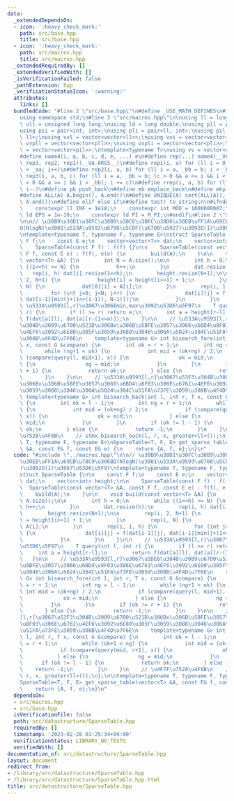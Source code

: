 ```yaml
---
data:
  _extendedDependsOn:
  - icon: ':heavy_check_mark:'
    path: src/base.hpp
    title: src/base.hpp
  - icon: ':heavy_check_mark:'
    path: src/macros.hpp
    title: src/macros.hpp
  _extendedRequiredBy: []
  _extendedVerifiedWith: []
  _isVerificationFailed: false
  _pathExtension: hpp
  _verificationStatusIcon: ':warning:'
  attributes:
    links: []
  bundledCode: "#line 2 \"src/base.hpp\"\n#define _USE_MATH_DEFINES\n#include <bits/stdc++.h>\n\
    using namespace std;\n#line 3 \"src/macros.hpp\"\n\nusing ll = long long;\nusing\
    \ ull = unsigned long long;\nusing ld = long double;\nusing pll = pair<ll, ll>;\n\
    using pii = pair<int, int>;\nusing pli = pair<ll, int>;\nusing pil = pair<int,\
    \ ll>;\nusing vvl = vector<vector<ll>>;\nusing vvi = vector<vector<int>>;\nusing\
    \ vvpll = vector<vector<pll>>;\nusing vvpli = vector<vector<pli>>;\nusing vvpil\
    \ = vector<vector<pil>>;\ntemplate<typename T>\nusing vv = vector<vector<T>>;\n\
    #define name4(i, a, b, c, d, e, ...) e\n#define rep(...) name4(__VA_ARGS__, rep4,\
    \ rep3, rep2, rep1)(__VA_ARGS__)\n#define rep1(i, a) for (ll i = 0, _aa = a; i\
    \ < _aa; i++)\n#define rep2(i, a, b) for (ll i = a, _bb = b; i < _bb; i++)\n#define\
    \ rep3(i, a, b, c) for (ll i = a, _bb = b; (c > 0 && a <= i && i < _bb) or (c\
    \ < 0 && a >= i && i > _bb); i += c)\n#define rrep(i, a, b) for (ll i=(a); i>(b);\
    \ i--)\n#define pb push_back\n#define eb emplace_back\n#define mkp make_pair\n\
    #define ALL(A) A.begin(), A.end()\n#define UNIQUE(A) sort(ALL(A)), A.erase(unique(ALL(A)),\
    \ A.end())\n#define elif else if\n#define tostr to_string\n\n#ifndef CONSTANTS\n\
    \    constexpr ll INF = 1e18;\n    constexpr int MOD = 1000000007;\n    constexpr\
    \ ld EPS = 1e-10;\n    constexpr ld PI = M_PI;\n#endif\n#line 2 \"src/datastructure/SparseTable.hpp\"\
    \n\n// \u30B9\u30D1\u30FC\u30B9\u30C6\u30FC\u30D6\u30EB\uFF1A\u69CB\u7BC9\u306B\
    O(NlogN)\u3001\u533A\u9593\u6700\u5C0F(\u6700\u5927)\u3092O(1)\u3067\u53D6\u5F97\
    \ntemplate<typename T, typename F, typename E>\nstruct SparseTable {\n\n    const\
    \ F f;\n    const E e;\n    vector<vector<T>> dat;\n    vector<int> height;\n\n\
    \    SparseTable(const F f) : f(f) {}\n\n    SparseTable(const vector<T> &A, const\
    \ F f, const E e) : f(f), e(e) {\n        build(A);\n    }\n\n    void build(const\
    \ vector<T> &A) {\n        int N = A.size();\n\n        int h = 0;\n        while\
    \ ((1<<h) <= N) {\n            h++;\n        }\n        dat.resize(h);\n     \
    \   rep(i, h) dat[i].resize(1<<h);\n        height.resize(N+1);\n\n        rep(i,\
    \ 2, N+1) {\n            height[i] = height[i>>1] + 1;\n        }\n        rep(i,\
    \ N) {\n            dat[0][i] = A[i];\n        }\n        rep(i, 1, h) {\n   \
    \         for (int j=0; j<N; j++) {\n                dat[i][j] = f(dat[i-1][j],\
    \ dat[i-1][min(j+(1<<(i-1)), N-1)]);\n            }\n        }\n    }\n\n    //\
    \ \u533A\u9593[l,r)\u3067\u306Emin,max\u3092\u53D6\u5F97\n    T query(int l, int\
    \ r) {\n        if (l >= r) return e;\n        int a = height[r-l];\n        return\
    \ f(dat[a][l], dat[a][r-(1<<a)]);\n    }\n\n    // \u533A\u9593[l,r]\u3067\u5DE6\
    \u304B\u3089\u6700\u521D\u306Bx\u306B\u5BFE\u3057\u3066\u6BD4\u8F03\u306E\u6761\
    \u4EF6\u3092\u6E80\u305F\u3059\u3088\u3046\u306A\u5024\u304C\u51FA\u73FE\u3059\
    \u308B\u4F4D\u7F6E\n    template<typename G> int bisearch_fore(int l, int r, T\
    \ x, const G &compare) {\n        int ok = r + 1;\n        int ng = l - 1;\n \
    \       while (ng+1 < ok) {\n            int mid = (ok+ng) / 2;\n            if\
    \ (compare(query(l, mid+1), x)) {\n                ok = mid;\n            } else\
    \ {\n                ng = mid;\n            }\n        }\n        if (ok != r\
    \ + 1) {\n            return ok;\n        } else {\n            return -1;\n \
    \       }\n    }\n\n    // \u533A\u9593[l,r]\u3067\u53F3\u304B\u3089\u6700\u521D\
    \u306Bx\u306B\u5BFE\u3057\u3066\u6BD4\u8F03\u306E\u6761\u4EF6\u3092\u6E80\u305F\
    \u3059\u3088\u3046\u306A\u5024\u304C\u51FA\u73FE\u3059\u308B\u4F4D\u7F6E\n   \
    \ template<typename G> int bisearch_back(int l, int r, T x, const G &compare)\
    \ {\n        int ok = l - 1;\n        int ng = r + 1;\n        while (ok+1 < ng)\
    \ {\n            int mid = (ok+ng) / 2;\n            if (compare(query(mid, r+1),\
    \ x)) {\n                ok = mid;\n            } else {\n                ng =\
    \ mid;\n            }\n        }\n        if (ok != l - 1) {\n            return\
    \ ok;\n        } else {\n            return -1;\n        }\n    }\n    // \u4F7F\
    \u7528\u4F8B\n    // stmx.bisearch_back(l, r, x, greater<ll>());\n};\n\ntemplate<typename\
    \ T, typename F, typename E>\nSparseTable<T, F, E> get_sparse_table(vector<T>\
    \ &A, const F& f, const E& e) {\n    return {A, f, e};\n}\n"
  code: "#include \"../macros.hpp\"\n\n// \u30B9\u30D1\u30FC\u30B9\u30C6\u30FC\u30D6\
    \u30EB\uFF1A\u69CB\u7BC9\u306BO(NlogN)\u3001\u533A\u9593\u6700\u5C0F(\u6700\u5927\
    )\u3092O(1)\u3067\u53D6\u5F97\ntemplate<typename T, typename F, typename E>\n\
    struct SparseTable {\n\n    const F f;\n    const E e;\n    vector<vector<T>>\
    \ dat;\n    vector<int> height;\n\n    SparseTable(const F f) : f(f) {}\n\n  \
    \  SparseTable(const vector<T> &A, const F f, const E e) : f(f), e(e) {\n    \
    \    build(A);\n    }\n\n    void build(const vector<T> &A) {\n        int N =\
    \ A.size();\n\n        int h = 0;\n        while ((1<<h) <= N) {\n           \
    \ h++;\n        }\n        dat.resize(h);\n        rep(i, h) dat[i].resize(1<<h);\n\
    \        height.resize(N+1);\n\n        rep(i, 2, N+1) {\n            height[i]\
    \ = height[i>>1] + 1;\n        }\n        rep(i, N) {\n            dat[0][i] =\
    \ A[i];\n        }\n        rep(i, 1, h) {\n            for (int j=0; j<N; j++)\
    \ {\n                dat[i][j] = f(dat[i-1][j], dat[i-1][min(j+(1<<(i-1)), N-1)]);\n\
    \            }\n        }\n    }\n\n    // \u533A\u9593[l,r)\u3067\u306Emin,max\u3092\
    \u53D6\u5F97\n    T query(int l, int r) {\n        if (l >= r) return e;\n   \
    \     int a = height[r-l];\n        return f(dat[a][l], dat[a][r-(1<<a)]);\n \
    \   }\n\n    // \u533A\u9593[l,r]\u3067\u5DE6\u304B\u3089\u6700\u521D\u306Bx\u306B\
    \u5BFE\u3057\u3066\u6BD4\u8F03\u306E\u6761\u4EF6\u3092\u6E80\u305F\u3059\u3088\
    \u3046\u306A\u5024\u304C\u51FA\u73FE\u3059\u308B\u4F4D\u7F6E\n    template<typename\
    \ G> int bisearch_fore(int l, int r, T x, const G &compare) {\n        int ok\
    \ = r + 1;\n        int ng = l - 1;\n        while (ng+1 < ok) {\n           \
    \ int mid = (ok+ng) / 2;\n            if (compare(query(l, mid+1), x)) {\n   \
    \             ok = mid;\n            } else {\n                ng = mid;\n   \
    \         }\n        }\n        if (ok != r + 1) {\n            return ok;\n \
    \       } else {\n            return -1;\n        }\n    }\n\n    // \u533A\u9593\
    [l,r]\u3067\u53F3\u304B\u3089\u6700\u521D\u306Bx\u306B\u5BFE\u3057\u3066\u6BD4\
    \u8F03\u306E\u6761\u4EF6\u3092\u6E80\u305F\u3059\u3088\u3046\u306A\u5024\u304C\
    \u51FA\u73FE\u3059\u308B\u4F4D\u7F6E\n    template<typename G> int bisearch_back(int\
    \ l, int r, T x, const G &compare) {\n        int ok = l - 1;\n        int ng\
    \ = r + 1;\n        while (ok+1 < ng) {\n            int mid = (ok+ng) / 2;\n\
    \            if (compare(query(mid, r+1), x)) {\n                ok = mid;\n \
    \           } else {\n                ng = mid;\n            }\n        }\n  \
    \      if (ok != l - 1) {\n            return ok;\n        } else {\n        \
    \    return -1;\n        }\n    }\n    // \u4F7F\u7528\u4F8B\n    // stmx.bisearch_back(l,\
    \ r, x, greater<ll>());\n};\n\ntemplate<typename T, typename F, typename E>\n\
    SparseTable<T, F, E> get_sparse_table(vector<T> &A, const F& f, const E& e) {\n\
    \    return {A, f, e};\n}\n"
  dependsOn:
  - src/macros.hpp
  - src/base.hpp
  isVerificationFile: false
  path: src/datastructure/SparseTable.hpp
  requiredBy: []
  timestamp: '2023-02-28 01:25:34+09:00'
  verificationStatus: LIBRARY_NO_TESTS
  verifiedWith: []
documentation_of: src/datastructure/SparseTable.hpp
layout: document
redirect_from:
- /library/src/datastructure/SparseTable.hpp
- /library/src/datastructure/SparseTable.hpp.html
title: src/datastructure/SparseTable.hpp
---
```


